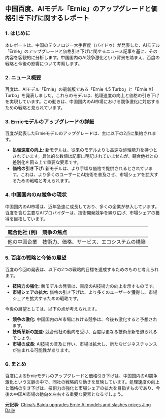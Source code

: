 ## 中国百度、AIモデル「Ernie」のアップグレードと価格引き下げに関するレポート

### 1. はじめに

本レポートは、中国のテクノロジー大手百度（バイドゥ）が発表した、AIモデル「Ernie」のアップグレードと価格引き下げに関するニュース記事を基に、その内容を客観的に分析します。中国国内のAI競争激化という背景を踏まえ、百度の戦略と今後の影響について考察します。

### 2. ニュース概要

百度は、AIモデル「Ernie」の最新版である「Ernie 4.5 Turbo」と「Ernie X1 Turbo」を発表しました。これらのモデルは、処理速度の向上と価格の引き下げを実現しています。この動きは、中国国内のAI市場における競争激化に対応するための戦略と見られています。

### 3. Ernieモデルのアップグレードの詳細

百度が発表したErnieモデルのアップグレードは、主に以下の2点に集約されます。

* **処理速度の向上:** 新モデルは、従来のモデルよりも高速な処理能力を持つとされています。具体的な数値は記事に明記されていませんが、競合他社との差別化を図る上で重要な要素です。
* **価格の引き下げ:** 新モデルは、より手頃な価格で提供されるとされています。これは、より多くのユーザーにAI技術を普及させ、市場シェアを拡大するための戦略と考えられます。

### 4. 中国国内のAI競争の現状

中国国内のAI市場は、近年急速に成長しており、多くの企業が参入しています。百度を含む主要なAIプロバイダーは、技術開発競争を繰り広げ、市場シェアの獲得を目指しています。

| 競合他社 (例) | 競争の焦点 |
| :------------- | :------------------------------------------- |
| 他の中国企業 | 技術力、価格、サービス、エコシステムの構築 |

### 5. 百度の戦略と今後の展望

百度の今回の発表は、以下の2つの戦略的目標を達成するためのものと考えられます。

* **技術力の強化:** 新モデルの発表は、百度のAI技術力の向上を示すものです。
* **市場シェアの拡大:** 価格の引き下げは、より多くのユーザーを獲得し、市場シェアを拡大するための戦略です。

今後の展望としては、以下の点が考えられます。

* **競争の激化:** 中国国内のAI市場における競争は、今後も激化すると予想されます。
* **技術革新の加速:** 競合他社の動向を受け、百度は更なる技術革新を迫られるでしょう。
* **市場の成長:** AI技術の普及に伴い、市場は拡大し、新たなビジネスチャンスが生まれる可能性があります。

### 6. まとめ

百度によるErnieモデルのアップグレードと価格引き下げは、中国国内のAI競争激化という文脈の中で、同社の戦略的な動きを反映しています。処理速度の向上と価格の引き下げは、技術力の強化と市場シェアの拡大を目指すものであり、今後の中国AI市場の動向を左右する重要な要素となるでしょう。


**元記事:** [China’s Baidu upgrades Ernie AI models and slashes prices Jing Daily](https://jingdaily.com/posts/china-baidu-upgrades-ernie-ai-models-slashes-prices)